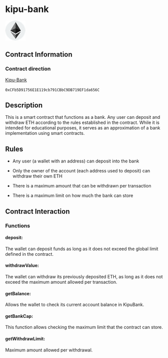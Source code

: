 # kipu-bank

![eth_img](images/Ethereum_logo_translucent.png)

## Contract Information
### Contract direction
[Kipu-Bank](https://etherscan.io/)

`0xCFb5D91756E1E119cb791CBbC9DB719EF1da656C`

## Description
This is a smart contract that functions as a bank. Any user can deposit and withdraw ETH according to the rules established in the contract.
While it is intended for educational purposes, it serves as an approximation of a bank implementation using smart contracts.

## Rules
- Any user (a wallet with an address) can deposit into the bank

- Only the owner of the account (each address used to deposit) can withdraw their own ETH

- There is a maximum amount that can be withdrawn per transaction

- There is a maximum limit on how much the bank can store

## Contract Interaction

### Functions

#### deposit:
The wallet can deposit funds as long as it does not exceed the global limit defined in the contract.

#### withdrawValue:
The wallet can withdraw its previously deposited ETH, as long as it does not exceed the maximum amount allowed per transaction.

#### getBalance:
Allows the wallet to check its current account balance in KipuBank.

#### getBankCap:
This function allows checking the maximum limit that the contract can store.

#### getWithdrawLimit: 
Maximum amount allowed per withdrawal.